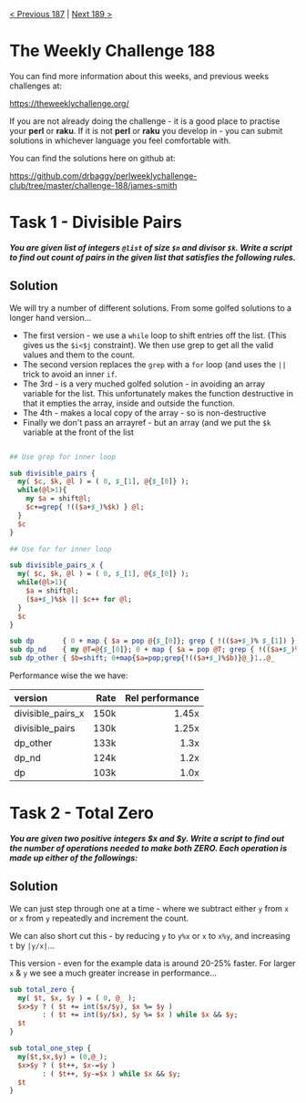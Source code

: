 [< Previous 187](https://github.com/drbaggy/perlweeklychallenge-club/tree/master/challenge-187/james-smith) |
[Next 189 >](https://github.com/drbaggy/perlweeklychallenge-club/tree/master/challenge-189/james-smith)

# The Weekly Challenge 188

You can find more information about this weeks, and previous weeks challenges at:

  https://theweeklychallenge.org/

If you are not already doing the challenge - it is a good place to practise your
**perl** or **raku**. If it is not **perl** or **raku** you develop in - you can
submit solutions in whichever language you feel comfortable with.

You can find the solutions here on github at:

https://github.com/drbaggy/perlweeklychallenge-club/tree/master/challenge-188/james-smith

# Task 1 - Divisible Pairs

***You are given list of integers `@list` of size `$n` and divisor `$k`. Write a script to find out count of pairs in the given list that satisfies the following rules.***


## Solution

We will try a number of different solutions. From some golfed solutions to a longer hand version...

 * The first version - we use a `while` loop to shift entries off the list. (This gives us the `$i<$j` constraint). We then use grep to get all the valid values and them to the count.
 * The second version replaces the `grep` with a `for` loop (and uses the `||` trick to avoid an inner `if`.
 * The 3rd - is a very muched golfed solution - in avoiding an array variable for the list. This unfortunately makes the function destructive in that it empties the array, inside and outside the function.
 * The 4th - makes a local copy of the array - so is non-destructive
 * Finally we don't pass an arrayref - but an array (and we put the `$k` variable at the front of the list

```perl

## Use grep for inner loop

sub divisible_pairs {
  my( $c, $k, @l ) = ( 0, $_[1], @{$_[0]} );
  while(@l>1){
    my $a = shift@l;
    $c+=grep{ !(($a+$_)%$k) } @l;
  }
  $c
}

## Use for for inner loop

sub divisible_pairs_x {
  my( $c, $k, @l ) = ( 0, $_[1], @{$_[0]} );
  while(@l>1){
    $a = shift@l;
    ($a+$_)%$k || $c++ for @l;
  }
  $c
}

sub dp       { 0 + map { $a = pop @{$_[0]}; grep { !(($a+$_)% $_[1]) } @{$_[0]} } 1..@{$_[0]} }
sub dp_nd    { my @T=@{$_[0]}; 0 + map { $a = pop @T; grep { !(($a+$_)%$_[1]) } @T} 1..@T     }
sub dp_other { $b=shift; 0+map{$a=pop;grep{!(($a+$_)%$b)}@_}1..@_                             }
```

Performance wise the we have:

| version           | Rate | Rel performance |
| :---------------- | ---: | --------------: |
| divisible_pairs_x | 150k |           1.45x |
| divisible_pairs   | 130k |           1.25x |
| dp_other          | 133k |           1.3x  |
| dp_nd             | 124k |           1.2x  |
| dp                | 103k |           1.0x  |

# Task 2 - Total Zero

***You are given two positive integers $x and $y.  Write a script to find out the number of operations needed to make both ZERO. Each operation is made up either of the followings:***

## Solution

We can just step through one at a time - where we subtract either `y` from `x` or `x` from `y` repeatedly and increment the count.

We can also short cut this - by reducing `y` to `y%x` or `x` to `x%y`, and increasing `t` by `|y/x|`...

This version - even for the example data is around 20-25% faster. For larger `x` & `y` we see a much greater increase in performance...

```perl
sub total_zero {
  my( $t, $x, $y ) = ( 0, @_ );
  $x>$y ? ( $t += int($x/$y), $x %= $y ) 
        : ( $t += int($y/$x), $y %= $x ) while $x && $y;
  $t
}

sub total_one_step {
  my($t,$x,$y) = (0,@_);
  $x>$y ? ( $t++, $x-=$y )
        : ( $t++, $y-=$x ) while $x && $y;
  $t
}
```
